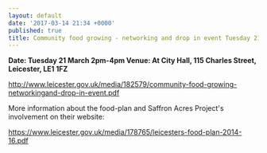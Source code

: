 ```yaml
---
layout: default
date: '2017-03-14 21:34 +0000'
published: true
title: Community food growing - networking and drop in event Tuesday 21 March 2pm-4pm
---
```

**Date: Tuesday 21 March 2pm-4pm
Venue: At City Hall, 115 Charles Street, Leicester, LE1 1FZ**

http://www.leicester.gov.uk/media/182579/community-food-growing-networkingand-drop-in-event.pdf

More information about the food-plan and Saffron Acres Project's involvement on their website:

https://www.leicester.gov.uk/media/178765/leicesters-food-plan-2014-16.pdf
